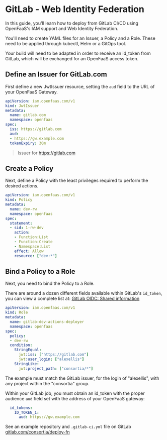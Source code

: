 # GitLab - Web Identity Federation

In this guide, you'll learn how to deploy from GitLab CI/CD using OpenFaaS's IAM support and Web Identity Federation. 

You'll need to create YAML files for an Issuer, a Policy and a Role. These need to be applied through kubectl, Helm or a GitOps tool.

Your build will need to be adapted in order to receive an id_token from GitLab, which will be exchanged for an OpenFaaS access token.

## Define an Issuer for GitLab.com

First define a new JwtIssuer resource, setting the `aud` field to the URL of your OpenFaaS Gateway.

```yaml
apiVersion: iam.openfaas.com/v1
kind: JwtIssuer
metadata:
  name: gitlab.com
  namespace: openfaas
spec:
  iss: https://gitlab.com
  aud:
  - https://gw.example.com
  tokenExpiry: 30m
```

> Issuer for https://gitlab.com

## Create a Policy

Next, define a Policy with the least privileges required to perform the desired actions.

```yaml
apiVersion: iam.openfaas.com/v1
kind: Policy
metadata:
  name: dev-rw
  namespace: openfaas
spec:
  statement:
  - sid: 1-rw-dev
    action:
    - Function:List
    - Function:Create
    - Namespace:List
    effect: Allow
    resource: ["dev:*"]
```

## Bind a Policy to a Role

Next, you need to bind the Policy to a Role.

There are around a dozen different fields available within GitLab's `id_token`, you can view a complete list at: [GitLab OIDC: Shared information](https://docs.gitlab.com/ee/integration/openid_connect_provider.html#shared-information)

```yaml
apiVersion: iam.openfaas.com/v1
kind: Role
metadata:
  name: gitlab-dev-actions-deployer
  namespace: openfaas
spec:
  policy:
  - dev-rw
  condition:
    StringEqual:
      jwt:iss: ["https://gitlab.com"]
      jwt:user_login: ["alexellis"]
    StringLike:
      jwt:project_path: ["consortia/*"]
```

The example must match the GitLab issuer, for the login of "alexellis", with any project within the "consortia" group.

Within your GitLab job, you must obtain an id_token with the proper audience `aud` field set with the address of your OpenFaaS gateway:

```yaml
  id_tokens:
    ID_TOKEN_1:
      aud: https://gw.example.com
```

See an example repository and `.gitlab-ci.yml` file on GitLab [gitlab.com/consortia/deploy-fn](https://gitlab.com/consortia/deploy-fn/-/blob/main/.gitlab-ci.yml)
